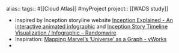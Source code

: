 alias::
tags:: #[[Cloud Atlas]] #myProject 
project:: [[WADS study]]

- inspired by Inception storyline website [Inception Explained - An interactive animated infographic](https://www.inception-explained.com/) and [Inception Story Timeline Visualization / Infographic – Randomwire](https://randomwire.com/inception-timeline-visualisation/)
- Inspiration: [Mapping Marvel’s ‘Universe’ as a Graph - yWorks](https://www.yworks.com/blog/marvel-graph)
-
